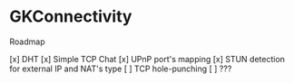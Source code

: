 # GKConnectivity

Roadmap

[x] DHT
[x] Simple TCP Chat
[x] UPnP port's mapping
[x] STUN detection for external IP and NAT's type
[ ] TCP hole-punching
[ ] ???
